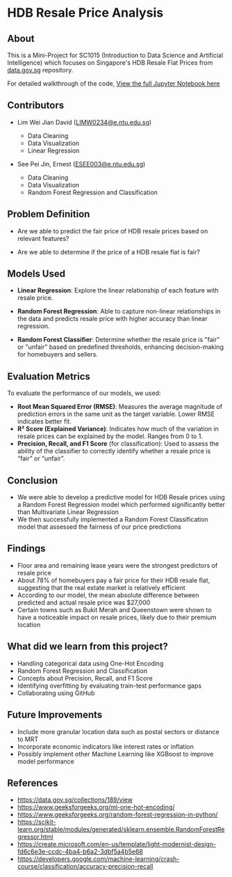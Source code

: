 # HDB Resale Price Analysis

## About
This is a Mini-Project for SC1015 (Introduction to Data Science and Artificial Intelligence) which focuses on Singapore's HDB Resale Flat Prices from [data.gov.sg](https://data.gov.sg/collections/189/view) repository.

For detailed walkthrough of the code, [View the full Jupyter Notebook here](https://github.com/ernestshh/SC1015_MiniProject/blob/main/SC1015%20Mini%20Project.ipynb)


## Contributors
- Lim Wei Jian David (LIMW0234@e.ntu.edu.sg)
  - Data Cleaning
  - Data Visualization
  - Linear Regression

- See Pei Jin, Ernest (ESEE003@e.ntu.edu.sg)
  - Data Cleaning
  - Data Visualization
  - Random Forest Regression and Classification


## Problem Definition 
- Are we able to predict the fair price of HDB resale prices based on relevant features?

- Are we able to determine if the price of a HDB resale flat is fair?


## Models Used

- **Linear Regression**: Explore the linear relationship of each feature with resale price.
  
- **Random Forest Regression**: Able to capture non-linear relationships in the data and predicts resale price with higher accuracy than linear regression. 

- **Random Forest Classifier**: Determine whether the resale price is "fair" or "unfair" based on predefined thresholds, enhancing decision-making for homebuyers and sellers.

## Evaluation Metrics

To evaluate the performance of our models, we used:

- **Root Mean Squared Error (RMSE)**: Measures the average magnitude of prediction errors in the same unit as the target variable. Lower RMSE indicates better fit.
- **R² Score (Explained Variance)**: Indicates how much of the variation in resale prices can be explained by the model. Ranges from 0 to 1.
- **Precision, Recall, and F1 Score** (for classification): Used to assess the ability of the classifier to correctly identify whether a resale price is “fair” or “unfair”.

## Conclusion
- We were able to develop a predictive model for HDB Resale prices using a Random Forest Regression model which performed significantly better than Multivariate Linear Regression
- We then successfully implemented a Random Forest Classification model that assessed the fairness of our price predictions

## Findings
- Floor area and remaining lease years were the strongest predictors of resale price
- About 78% of homebuyers pay a fair price for their HDB resale flat, suggesting that the real estate market is relatively efficient
- According to our model, the mean absolute difference between predicted and actual resale price was $27,000
- Certain towns such as Bukit Merah and Queenstown were shown to have a noticeable impact on resale prices, likely due to their premium location

## What did we learn from this project?
- Handling categorical data using One-Hot Encoding
- Random Forest Regression and Classification
- Concepts about Precision, Recall, and F1 Score
- Identifying overfitting by evaluating train-test performance gaps
- Collaborating using GitHub

## Future Improvements

- Include more granular location data such as postal sectors or distance to MRT  
- Incorporate economic indicators like interest rates or inflation
- Possibly implement other Machine Learning like XGBoost to improve model performance

## References
- https://data.gov.sg/collections/189/view
- https://www.geeksforgeeks.org/ml-one-hot-encoding/
- https://www.geeksforgeeks.org/random-forest-regression-in-python/
- https://scikit-learn.org/stable/modules/generated/sklearn.ensemble.RandomForestRegressor.html
- https://create.microsoft.com/en-us/template/light-modernist-design-fd6c6e3e-ccdc-4ba4-b6a2-3dbf5a4b5e68
- https://developers.google.com/machine-learning/crash-course/classification/accuracy-precision-recall

